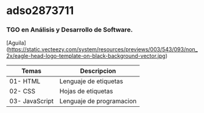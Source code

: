 # adso2873711

### TGO en Análisis y Desarrollo de Software.

[Aguila] (https://static.vecteezy.com/system/resources/previews/003/543/093/non_2x/eagle-head-logo-template-on-black-background-vector.jpg) 

| Temas | Descripcion |
|-------|-------------|
|01- HTML| Lenguaje de etiquetas|
|02- CSS| Hojas de etiquetas|
|03- JavaScript| Lenguaje de programacion |
